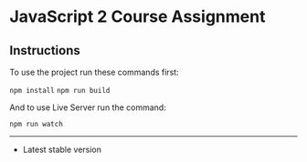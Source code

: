 # JavaScript 2 Course Assignment

## Instructions

To use the project run these commands first:

`npm install`
`npm run build`

And to use Live Server run the command:

`npm run watch`

---

- Latest stable version
